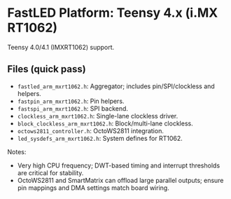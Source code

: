 # FastLED Platform: Teensy 4.x (i.MX RT1062)

Teensy 4.0/4.1 (IMXRT1062) support.

## Files (quick pass)
- `fastled_arm_mxrt1062.h`: Aggregator; includes pin/SPI/clockless and helpers.
- `fastpin_arm_mxrt1062.h`: Pin helpers.
- `fastspi_arm_mxrt1062.h`: SPI backend.
- `clockless_arm_mxrt1062.h`: Single-lane clockless driver.
- `block_clockless_arm_mxrt1062.h`: Block/multi-lane clockless.
- `octows2811_controller.h`: OctoWS2811 integration.
- `led_sysdefs_arm_mxrt1062.h`: System defines for RT1062.

Notes:
- Very high CPU frequency; DWT-based timing and interrupt thresholds are critical for stability.
 - OctoWS2811 and SmartMatrix can offload large parallel outputs; ensure pin mappings and DMA settings match board wiring.
